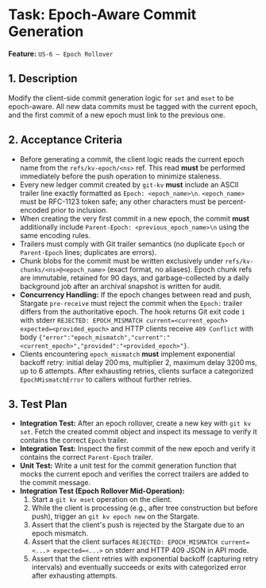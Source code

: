 # Task: Epoch-Aware Commit Generation

**Feature:** `US-6 — Epoch Rollover`

## 1. Description

Modify the client-side commit generation logic for `set` and `mset` to be epoch-aware. All new data commits must be tagged with the current epoch, and the first commit of a new epoch must link to the previous one.

## 2. Acceptance Criteria

- Before generating a commit, the client logic reads the current epoch name from the `refs/kv-epoch/<ns>` ref. This read **must** be performed immediately before the push operation to minimize staleness.
- Every new ledger commit created by `git-kv` **must** include an ASCII trailer line exactly formatted as `Epoch: <epoch_name>\n`. `<epoch_name>` must be RFC-1123 token safe; any other characters must be percent-encoded prior to inclusion.
- When creating the very first commit in a new epoch, the commit **must** additionally include `Parent-Epoch: <previous_epoch_name>\n` using the same encoding rules.
- Trailers must comply with Git trailer semantics (no duplicate `Epoch` or `Parent-Epoch` lines; duplicates are errors).
- Chunk blobs for the commit must be written exclusively under `refs/kv-chunks/<ns>@<epoch_name>` (exact format, no aliases). Epoch chunk refs are immutable, retained for 90 days, and garbage-collected by a daily background job after an archival snapshot is written for audit.
- **Concurrency Handling:** If the epoch changes between read and push, Stargate `pre-receive` must reject the commit when the `Epoch:` trailer differs from the authoritative epoch. The hook returns Git exit code `1` with stderr `REJECTED: EPOCH_MISMATCH current=<current_epoch> expected=<provided_epoch>` and HTTP clients receive `409 Conflict` with body `{"error":"epoch_mismatch","current":"<current_epoch>","provided":"<provided_epoch>"}`.
- Clients encountering `epoch_mismatch` **must** implement exponential backoff retry: initial delay 200 ms, multiplier 2, maximum delay 3200 ms, up to 6 attempts. After exhausting retries, clients surface a categorized `EpochMismatchError` to callers without further retries.

## 3. Test Plan

- **Integration Test:** After an epoch rollover, create a new key with `git kv set`. Fetch the created commit object and inspect its message to verify it contains the correct `Epoch` trailer.
- **Integration Test:** Inspect the first commit of the new epoch and verify it contains the correct `Parent-Epoch` trailer.
- **Unit Test:** Write a unit test for the commit generation function that mocks the current epoch and verifies the correct trailers are added to the commit message.
- **Integration Test (Epoch Rollover Mid-Operation):**
  1. Start a `git kv mset` operation on the client.
  2. While the client is processing (e.g., after tree construction but before push), trigger an `git kv epoch new` on the Stargate.
  3. Assert that the client's push is rejected by the Stargate due to an epoch mismatch.
  4. Assert that the client surfaces `REJECTED: EPOCH_MISMATCH current=<...> expected=<...>` on stderr and HTTP 409 JSON in API mode.
  5. Assert that the client retries with exponential backoff (capturing retry intervals) and eventually succeeds or exits with categorized error after exhausting attempts.
